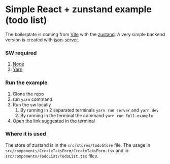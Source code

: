 # Simple React + zunstand example (todo list)

The boilerplate is coming from [Vite](https://vite.dev/) with the [zustand](https://github.com/pmndrs/zustand). A very simple backend version is created with [json-server](https://github.com/typicode/json-server).

### SW required

1. [Node](https://nodejs.org/)
2. [Yarn](https://www.npmjs.com/package/yarn)

### Run the example

1. Clone the repo
2. run `yarn` command
3. Run the sw locally
   1. By running in 2 separated terminals `yarn run server` and `yarn dev`
   2. By running in the terminal the command `yarn run full-example`
4. Open the link suggested in the terminal

### Where it is used

The store of zustand is in the `src/stores/todoStore` file. The usage in `src/components/CreateTaksForm/CreateTaksForm.tsx` and in `src/components/TodoList/TodoList.tsx` files.

